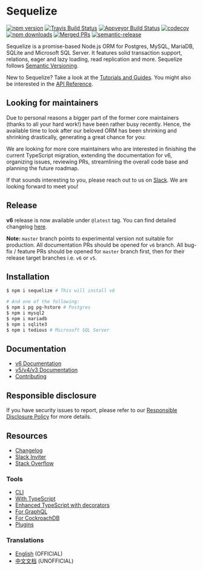 # Sequelize

[![npm version](https://badgen.net/npm/v/sequelize)](https://www.npmjs.com/package/sequelize)
[![Travis Build Status](https://badgen.net/travis/sequelize/sequelize?icon=travis)](https://travis-ci.org/sequelize/sequelize)
[![Appveyor Build Status](https://ci.appveyor.com/api/projects/status/9l1ypgwsp5ij46m3/branch/master?svg=true)](https://ci.appveyor.com/project/sushantdhiman/sequelize/branch/master)
[![codecov](https://badgen.net/codecov/c/github/sequelize/sequelize/master?icon=codecov)](https://codecov.io/gh/sequelize/sequelize)
[![npm downloads](https://badgen.net/npm/dm/sequelize)](https://www.npmjs.com/package/sequelize)
[![Merged PRs](https://badgen.net/github/merged-prs/sequelize/sequelize)](https://github.com/sequelize/sequelize)
[![semantic-release](https://img.shields.io/badge/%20%20%F0%9F%93%A6%F0%9F%9A%80-semantic--release-e10079.svg)](https://github.com/semantic-release/semantic-release)

Sequelize is a promise-based Node.js ORM for Postgres, MySQL, MariaDB, SQLite and Microsoft SQL Server. It features solid transaction support, relations, eager and lazy loading, read replication and more. Sequelize follows [Semantic Versioning](http://semver.org).

New to Sequelize? Take a look at the [Tutorials and Guides](https://sequelize.org/master). You might also be interested in the [API Reference](https://sequelize.org/master/identifiers).

## Looking for maintainers
Due to personal reasons a bigger part of the former core maintainers (thanks to all your hard work!) have been rather busy recently. Hence, the available time to look after our beloved ORM has been shrinking and shrinking drastically, generating a great chance for you:

We are looking for more core maintainers who are interested in finishing the current TypeScript migration, extending the documentation for v6, organizing issues, reviewing PRs, streamlining the overall code base and planning the future roadmap.

If that sounds interesting to you, please reach out to us on [Slack](http://sequelize-slack.herokuapp.com/). We are looking forward to meet you!

## Release

**v6** release is now available under `@latest` tag. You can find detailed changelog [here](https://github.com/sequelize/sequelize/blob/v6/docs/manual/other-topics/upgrade-to-v6.md).

__Note:__ `master` branch points to experimental version not suitable for production. All documentation PRs should be opened for `v6` branch. All bug-fix / feature PRs should be opened for `master` branch first, then for their release target branches i.e. `v6` or `v5`.

## Installation

```sh
$ npm i sequelize # This will install v6

# And one of the following:
$ npm i pg pg-hstore # Postgres
$ npm i mysql2
$ npm i mariadb
$ npm i sqlite3
$ npm i tedious # Microsoft SQL Server
```

## Documentation

- [v6 Documentation](https://sequelize.org/master)
- [v5/v4/v3 Documentation](https://sequelize.org)
- [Contributing](https://github.com/sequelize/sequelize/blob/master/CONTRIBUTING.md)

## Responsible disclosure

If you have security issues to report, please refer to our [Responsible Disclosure Policy](https://github.com/sequelize/sequelize/blob/master/SECURITY.md) for more details.

## Resources

- [Changelog](https://github.com/sequelize/sequelize/releases)
- [Slack Inviter](http://sequelize-slack.herokuapp.com/)
- [Stack Overflow](https://stackoverflow.com/questions/tagged/sequelize.js)

### Tools

- [CLI](https://github.com/sequelize/cli)
- [With TypeScript](https://sequelize.org/master/manual/typescript.html)
- [Enhanced TypeScript with decorators](https://github.com/RobinBuschmann/sequelize-typescript)
- [For GraphQL](https://github.com/mickhansen/graphql-sequelize)
- [For CockroachDB](https://github.com/cockroachdb/sequelize-cockroachdb)
- [Plugins](https://sequelize.org/master/manual/resources.html)

### Translations

- [English](https://sequelize.org/master) (OFFICIAL)
- [中文文档](https://github.com/demopark/sequelize-docs-Zh-CN) (UNOFFICIAL)
